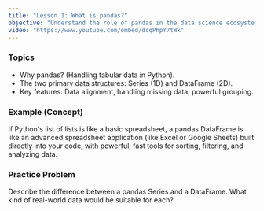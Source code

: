 ```yaml
---
title: "Lesson 1: What is pandas?"
objective: "Understand the role of pandas in the data science ecosystem and its core data structures."
video: "https://www.youtube.com/embed/dcqPhpY7tWk"
---
```


### Topics

- Why pandas? (Handling tabular data in Python).
- The two primary data structures: Series (1D) and DataFrame (2D).
- Key features: Data alignment, handling missing data, powerful grouping.

### Example (Concept)

If Python's list of lists is like a basic spreadsheet, a pandas DataFrame is like an advanced spreadsheet application (like Excel or Google Sheets) built directly into your code, with powerful, fast tools for sorting, filtering, and analyzing data.

### Practice Problem

Describe the difference between a pandas Series and a DataFrame. What kind of real-world data would be suitable for each?
